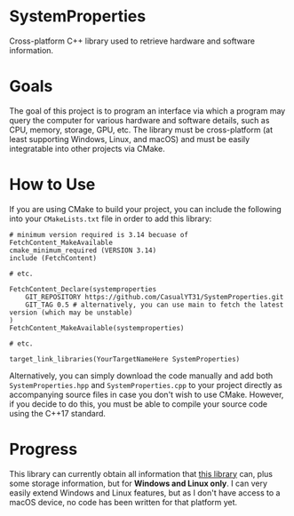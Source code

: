 # SystemProperties
Cross-platform C++ library used to retrieve hardware and software information.

# Goals
The goal of this project is to program an interface via which a program may query the computer for various hardware and software details, such as CPU, memory, storage, GPU, etc. The library must be cross-platform (at least supporting Windows, Linux, and macOS) and must be easily integratable into other projects via CMake.

# How to Use
If you are using CMake to build your project, you can include the following into your `CMakeLists.txt` file in order to add this library:
```
# minimum version required is 3.14 becuase of FetchContent_MakeAvailable
cmake_minimum_required (VERSION 3.14)
include (FetchContent)

# etc.

FetchContent_Declare(systemproperties
	GIT_REPOSITORY https://github.com/CasualYT31/SystemProperties.git
	GIT_TAG 0.5 # alternatively, you can use main to fetch the latest version (which may be unstable)
)
FetchContent_MakeAvailable(systemproperties)

# etc.

target_link_libraries(YourTargetNameHere SystemProperties)
```

Alternatively, you can simply download the code manually and add both `SystemProperties.hpp` and `SystemProperties.cpp` to your project directly as accompanying source files in case you don't wish to use CMake. However, if you decide to do this, you must be able to compile your source code using the C++17 standard.

# Progress
This library can currently obtain all information that [this library](https://github.com/dabbertorres/systemInfo) can, plus some storage information, but for **Windows and Linux only**. I can very easily extend Windows and Linux features, but as I don't have access to a macOS device, no code has been written for that platform yet.
